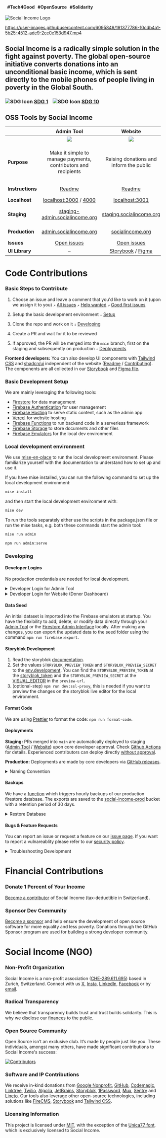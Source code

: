#### &nbsp;&nbsp;#Tech4Good &nbsp;&nbsp;#OpenSource &nbsp;&nbsp;#Solidarity

![Social Income Logo](https://github.com/socialincome-san/public/assets/6095849/e33d03b3-7502-46cc-bfe8-f70ff4374a0e)

https://user-images.githubusercontent.com/6095849/191377786-10cdb4a1-5b25-4512-ade9-2cc0e153d947.mp4

## Social Income is a radically simple solution in the fight against poverty. The global open-source initiative converts donations into an unconditional basic income, which is sent directly to the mobile phones of people living in poverty in the Global South.

### ![SDG Icon](https://i.imgur.com/LHoR8Et.png) [SDG 1](https://sdgs.un.org/goals/goal1) &nbsp;&nbsp; ![SDG Icon](https://i.imgur.com/LHoR8Et.png) [SDG 10](https://sdgs.un.org/goals/goal10)

## OSS Tools by Social Income

|                  |                                                Admin Tool                                                 |                                                                                       Website                                                                                        |                                                                                  Mobile App                                                                                   |
|------------------|:---------------------------------------------------------------------------------------------------------:|:------------------------------------------------------------------------------------------------------------------------------------------------------------------------------------:|:-----------------------------------------------------------------------------------------------------------------------------------------------------------------------------:|
|                  |    ![](https://github.com/socialincome-san/public/assets/6095849/42a8ce3e-4ff3-4d25-a298-1b4bc1570b0a)    |                                         ![](https://github.com/socialincome-san/public/assets/6095849/e4dbf692-d4b9-4253-88ea-2da7970919d8)                                          |                                      ![](https://github.com/socialincome-san/public/assets/6095849/94d0f653-d894-4e9e-ab0d-b1cd8bfe9eab)                                      |
| **Purpose**      |                      Make it simple to manage payments, contributors and recipients                       |                                                                       Raising donations and inform the public                                                                        |                                                         Make it simple for recipients to manage payments and surveys                                                          |
| **Instructions** |                                         [Readme](admin/README.md)                                         |                                                                             [Readme](website/README.md)                                                                              |                                              [Readme](recipients_app/README.md) / [Contributing](recipients_app/CONTRIBUTING.md)                                              |
| **Localhost**    |                  [localhost:3000](http://localhost:3000) / [4000](http://localhost:4000)                  |                                                                       [localhost:3001](http://localhost:3001)                                                                        |                                                                                       –                                                                                       |
| **Staging**      |                 [staging-admin.socialincome.org](https://staging-admin.socialincome.org)                  |                                                            [staging.socialincome.org](https://staging.socialincome.org/)                                                             |                         [Testflight](https://developer.apple.com/testflight/) / [App Distribution](https://firebase.google.com/docs/app-distribution)                         |
| **Production**   |                         [admin.socialincome.org](https://admin.socialincome.org)                          |                                                                     [socialincome.org](https://socialincome.org)                                                                     | [iOS](https://apps.apple.com/ch/app/social-income/id6444860109?l=en-GB) / [Android](https://play.google.com/store/apps/details?id=org.socialincome.app&pcampaignid=web_share) |
| **Issues**       | [Open issues](https://github.com/socialincome-san/public/issues?q=is%3Aissue+is%3Aopen+label%3Aadmintool) |                                       [Open issues](https://github.com/socialincome-san/public/issues?q=is%3Aissue+is%3Aopen+label%3Awebsite)                                        |                                   [Open issues](https://github.com/socialincome-san/public/issues?q=is%3Aissue+is%3Aopen+label%3Amobileapp)                                   |
| **UI Library**   |                                                     –                                                     | [Storybook](http://design.socialincome.org/) / [Figma](<https://www.figma.com/design/qGO3YI21AWIjWEyMPGUczM/Social-Income-Main-(Web%2C-App)?node-id=1653-6882&t=7cJ3pA0DfVrVtrDA-1>) |                                                                                       –                                                                                       |

# Code Contributions

### Basic Steps to Contribute

1. Choose an issue and leave a comment that you'd like to work on it
   (upon we assign it to you) `↗`
   [All issues](https://github.com/socialincome-san/public/issues?q=is%3Aopen+is%3Aissue)
   `↗`
   [Help wanted](https://github.com/socialincome-san/public/issues?q=is%3Aopen+is%3Aissue+label%3A%22help+wanted%22)
   `↗`
   [Good first issues](https://github.com/socialincome-san/public/issues?q=is%3Aopen+is%3Aissue+label%3A%22good+first+issue%22)

2. Setup the basic development environment `↓`
   [Setup](#basic-development-setup)
3. Clone the repo and work on it `↓` [Developing](#developing)
4. Create a PR and wait for it to be reviewed
5. If approved, the PR will be merged into the `main` branch, first on
   the staging and subsequently on production `↓`
   [Deployments](#deployments)

**Frontend developers:** You can also develop UI components with
[Tailwind CSS](https://tailwindcss.com) and
[shadcn/ui](https://ui.shadcn.com) independent of the website
([Readme](ui/README.md) / [Contributing](ui/CONTRIBUTING.md)). The
components are all collected in our
[Storybook](http://design.socialincome.org/) and
[Figma file](<https://www.figma.com/design/qGO3YI21AWIjWEyMPGUczM/Social-Income-Main-(Web%2C-App)?node-id=1653-6882&t=7cJ3pA0DfVrVtrDA-1>).

### Basic Development Setup

We are mainly leveraging the following tools:

- [Firestore](https://firebase.google.com/docs/firestore) for data
  management
- [Firebase Authentication](https://firebase.google.com/docs/auth) for
  user management
- [Firebase Hosting](https://firebase.google.com/docs/hosting) to serve
  static content, such as the admin app
- [Vercel](https://vercel.com) for website hosting
- [Firebase Functions](https://firebase.google.com/docs/functions) to
  run backend code in a serverless framework
- [Firebase Storage](https://firebase.google.com/docs/storage) to store
  documents and other files
- [Firebase Emulators](https://firebase.google.com/docs/emulator-suite)
  for the local dev environment

### Local development environment

We use [mise-en-place](https://mise.jdx.dev/) to run the local development environment. Please familiarize yourself with
the
documentation to understand how to set up and use it.

If you have mise installed, you can run the following command to set up the local development environment:

```bash
mise install
```

and then start the local development environment with:

```bash
mise dev
```

To run the tools separately either use the scripts in the package.json file or run the mise tasks, e.g. both these
commands start the admin tool:

```bash
mise run admin

npm run admin:serve
```

### Developing

#### Developer Logins

No production credentials are needed for local development.

<details>
  <summary>Developer Login for Admin Tool</summary>

#### Localhost Admin Tool Login ([Link](http://localhost:3000/))

Choose "Sign in with Google" and select the listed "Admin
(admin@socialincome.org)" account.

#### Staging Admin Tool Login ([Link](https://staging-admin.socialincome.org))

Contact the dev team
([dev@socialincome.org](mailto:dev@socialincome.org)) which can assign
you access rights to login.

#### Production Admin Tool Login ([Link](http://admin.socialincome.org))

Only selected people from the SI team have access.

</details>

<details>
  <summary>Developer Login for Website (Donor Dashboard)</summary>

#### Localhost Website Login ([Link](http://localhost:3000/login))

1. Go to the [Login page](http://localhost:3000/login) and select
2. Sign in with username test@test.org and password test@test.org.

#### Staging Website Login ([Link](https://staging.socialincome.org/login))

To create a donor account in the staging environment, proceed through
the
[donation process](https://staging.socialincome.org/donate/one-time).
Utilize the [Stripe test card](https://stripe.com/docs/testing) (4242
4242 4242 4242) for making a test donation.

#### Production Website Login ([Link](https://socialincome.org/login))

Only actual donors have accounts and can log in. Consider making a
(symbolic) donation to create your own account.

</details>

#### Data Seed

An initial dataset is imported into the Firebase emulators at startup.
You have the flexibility to add, delete, or modify data directly through
your [Admin Tool](http://localhost:3000) or the
[Firestore Admin Interface](http://localhost:4000/firestore/data)
locally. After making any changes, you can export the updated data to
the seed folder using the command `npm run firebase:export`.

#### Storyblok Development

1. Read the storyblok [documentation](https://www.storyblok.com/docs).
2. Set the values `STORYBLOK_PREVIEW_TOKEN` and
   `STORYBLOK_PREVIEW_SECRET` to the
   [env.development](website/.env.local). You can find the
   `STORYBLOK_PREVIEW_TOKEN` at the
   [storyblok_token](https://app.storyblok.com/#/me/spaces/109655/settings?tab=api)
   and the `STORYBLOK_PREVIEW_SECRET` at the
   [VISUAL_EDITOR](https://app.storyblok.com/#/me/spaces/109655/settings?tab=editor)
   in the `preview-url`.
3. (optional-step) `npm run dev:ssl-proxy`, this is needed if you want
   to preview the changes on the storyblok live editor for the local
   environment.

#### Format Code

We are using [Prettier](https://prettier.io) to format the code:
`npm run format-code`.

#### Deployments

**Staging:** PRs merged into `main` are automatically deployed to
staging ([Admin Tool](https://staging-admin.socialincome.org) /
[Website](https://staging.socialincome.org/)) upon core developer
approval. Check [Github Actions](./.github/workflows) for details.
Experienced contributors can deploy directly
[without approval](mailto:dev@socialincome.org).

**Production:** Deployments are made by core developers via
[GitHub releases](https://github.com/socialincome-san/public/actions/workflows/production-deployment.yml).

<details>
<summary>Naming Convention</summary>

Use the format "release-YYYY-MM-DD" for naming releases (example:
`release-2021-02-27`). For multiple releases on the same day, append a
suffix such as ".2", ".3", and so forth, to distinguish them (example:
`release-2021-02-27.2`).

</details>

#### Backups

We have a
[function](https://console.cloud.google.com/logs/query;query=resource.type%3D%22cloud_function%22%20resource.labels.function_name%3D%22siWebFirestoreExport%22%20resource.labels.region%3D%22us-central1%22?project=social-income-prod&authuser=1&hl=en)
which triggers hourly backups of our production firestore database. The
exports are saved to the
[social-income-prod](https://console.cloud.google.com/storage/browser/social-income-prod;tab=objects?forceOnBucketsSortingFiltering=false&authuser=1&project=social-income-prod&prefix=&forceOnObjectsSortingFiltering=true)
bucket with a retention period of 30 days.

<details>
<summary>Restore Database</summary>

To restore the database you can
[import](https://console.cloud.google.com/firestore/import-export?authuser=1&project=social-income-prod)
the most recent folder directly from the
[social-income-prod](https://console.cloud.google.com/storage/browser/social-income-prod;tab=objects?forceOnBucketsSortingFiltering=false&authuser=1&project=social-income-prod&prefix=&forceOnObjectsSortingFiltering=true)
bucket.

</details>

#### Bugs & Feature Requests

You can report an issue or request a feature on our
[issue page](https://github.com/socialincome-san/public/issues/new/choose).
If you want to report a vulnareablity please refer to our
[security policy](https://github.com/socialincome-san/public/blob/main/SECURITY.md).

<details>
<summary>Troubleshooting Development</summary>

**Problem**: Added or amended translations do not appear in the
localhost preview.

**Solution**: Remove the `website/.next` folder, which is automatically
generated, then re-execute `npm run website:serve`.

</details>

# Financial Contributions

### Donate 1 Percent of Your Income

[Become a contributor](https://socialincome.org/get-involved) of Social
Income (tax-deductible in Switzerland).

### Sponsor Dev Community

[Become a sponsor](https://github.com/sponsors/socialincome-san) and
help ensure the development of open source software for more equality
and less poverty. Donations through the GitHub Sponsor program are used
for building a strong developer community.

# Social Income (NGO)

### Non-Profit Organization

Social Income is a non-profit association
([CHE-289.611.695](https://www.uid.admin.ch/Detail.aspx?uid_id=CHE-289.611.695))
based in Zurich, Switzerland. Connect with us
[X](https://twitter.com/so_income),
[Insta](https://instagram.com/so_income),
[LinkedIn](https://www.linkedin.com/company/socialincome),
[Facebook](https://facebook.com/socialincome.org) or by
[email](mailto:hello@socialincome.org).

### Radical Transparency

We believe that transparency builds trust and trust builds solidarity.
This is why we disclose our
[finances](https://socialincome.org/transparency/finances/usd) to the
public.

### Open Source Community

Open Source isn’t an exclusive club. It’s made by people just like you.
These individuals, amongst many others, have made significant
contributions to Social Income's success:

[![Contributors](https://contrib.rocks/image?repo=socialincome-san/public&columns=10)](https://github.com/socialincome-san/public/graphs/contributors)

### Software and IP Contributions

We receive in-kind donations from
[Google Nonprofit](https://www.google.com/nonprofits/),
[GitHub](https://socialimpact.github.com),
[Codemagic](https://codemagic.io/start/), [Linktree](https://linktr.ee),
[Twilio](https://twilio.org), [Algolia](https://www.algolia.com),
[JetBrains](https://www.jetbrains.com),
[Storyblok](https://www.storyblok.com),
[1Password](https://1password.com/), [Mux](https://www.mux.com/),
[Sentry](https://sentry.io) and [Lineto](https://www.lineto.com). Our
tools also leverage other open-source technologies, including solutions
like [FireCMS](https://firecms.co),
[Storybook](https://storybook.js.org) and
[Tailwind CSS](https://tailwindcss.com).

### Licensing Information

This project is licensed under [MIT](LICENSE), with the exception of the
[Unica77 font](https://lineto.com/typefaces/unica77), which is
exclusively licensed to Social Income.
